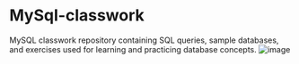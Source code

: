 # MySql-classwork
MySQL classwork repository containing SQL queries, sample databases, and exercises used for learning and practicing database concepts.
![image](https://github.com/user-attachments/assets/b89daba3-1800-4e15-9e49-72b4253c0a39)
